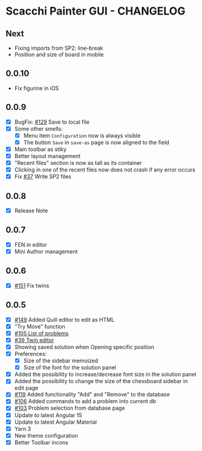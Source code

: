 # Scacchi Painter GUI - CHANGELOG

## Next

- Fixing imports from SP2: line-break
- Position and size of board in mobile

## 0.0.10

- Fix figurine in iOS

## 0.0.9

- [x] BugFix: [#129](https://github.com/dardino/scacchi-painter/issues/129) Save to local file
- [x] Some other smells:
  - [x] Menu item `Configuration` now is always visible
  - [x] The button `Save` in `save-as` page is now aligned to the field
- [x] Main toolbar as stiky
- [x] Better layout management
- [x] "Recent files" section is now as tall as its container
- [x] Clicking in one of the recent files now does not crash if any error occurs
- [x] Fix [#37](https://github.com/dardino/scacchi-painter/issues/37) Write SP2 files

## 0.0.8

- [x] Release Note

## 0.0.7

- [x] FEN in editor
- [x] Mini Author management

## 0.0.6

- [x] [#151](https://github.com/dardino/scacchi-painter/issues/151) Fix twins

## 0.0.5

- [x] [#149](https://github.com/dardino/scacchi-painter/issues/149) Added Quill editor to edit as HTML
- [x] "Try Move" function
- [x] [#105 List of problems](https://github.com/dardino/scacchi-painter/issues/105)
- [x] [#39 Twin editor](https://github.com/dardino/scacchi-painter/issues/39)
- [x] Showing saved solution when Opening specific position
- [x] Preferences:
  - [x] Size of the sidebar memoized
  - [x] Size of the font for the solution panel
- [x] Added the possibility to increase/decrease font size in the solution panel
- [x] Added the possibility to change the size of the chessboard sidebar in edit page
- [x] [#119](https://github.com/dardino/scacchi-painter/issues/119) Added functionality "Add" and "Remove" to the database
- [x] [#106](https://github.com/dardino/scacchi-painter/issues/106) Added commands to add a problem into current db
- [x] [#103](https://github.com/dardino/scacchi-painter/issues/103) Problem selection from database page
- [x] Update to latest Angular 15
- [x] Update to latest Angular Material
- [x] Yarn 3
- [x] New theme configuration
- [x] Better Toolbar incons
